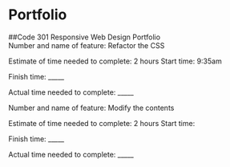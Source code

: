 # Portfolio
##Code 301 Responsive Web Design Portfolio
<br>
Number and name of feature: Refactor the CSS

Estimate of time needed to complete: 2 hours
Start time: 9:35am

Finish time: _____

Actual time needed to complete: _____

Number and name of feature: Modify the contents

Estimate of time needed to complete: 2 hours
Start time: 

Finish time: _____

Actual time needed to complete: _____